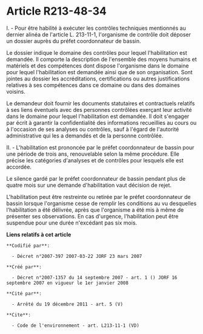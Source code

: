 # Article R213-48-34

I. - Pour être habilité à exécuter les contrôles techniques mentionnés au dernier alinéa de l'article L. 213-11-1,
l'organisme de contrôle doit déposer un dossier auprès du préfet coordonnateur de bassin.

Le dossier indique le domaine des contrôles pour lequel l'habilitation est demandée. Il comporte la description de l'ensemble
des moyens humains et matériels et des compétences dont dispose l'organisme dans le domaine pour lequel l'habilitation est
demandée ainsi que de son organisation. Sont jointes au dossier les accréditations, certifications ou autres justifications
relatives à ses compétences dans ce domaine ou dans des domaines voisins.

Le demandeur doit fournir les documents statutaires et contractuels relatifs à ses liens éventuels avec des personnes
contrôlées exerçant leur activité dans le domaine pour lequel l'habilitation est demandée. Il doit s'engager par écrit à
garantir la confidentialité des informations recueillies au cours ou à l'occasion de ses analyses ou contrôles, sauf à
l'égard de l'autorité administrative qui les a demandés et de la personne contrôlée.

II. - L'habilitation est prononcée par le préfet coordonnateur de bassin pour une période de trois ans, renouvelable selon la
même procédure. Elle précise les catégories d'analyses et de contrôles pour lesquels elle est accordée.

Le silence gardé par le préfet coordonnateur de bassin pendant plus de quatre mois sur une demande d'habilitation vaut
décision de rejet.

L'habilitation peut être restreinte ou retirée par le préfet coordonnateur de bassin lorsque l'organisme cesse de remplir les
conditions au vu desquelles l'habilitation a été délivrée, après que l'organisme a été mis à même de présenter ses
observations. En cas d'urgence, l'habilitation peut être suspendue pour une durée n'excédant pas six mois.

**Liens relatifs à cet article**

	**Codifié par**:

	  - Décret n°2007-397 2007-03-22 JORF 23 mars 2007

	**Créé par**:

	  - Décret n°2007-1357 du 14 septembre 2007 - art. 1 () JORF 16 septembre 2007 en vigueur le 1er janvier 2008

	**Cité par**:

	  - Arrêté du 19 décembre 2011 - art. 5 (V)

	**Cite**:

	  - Code de l'environnement - art. L213-11-1 (VD)
